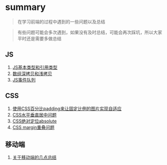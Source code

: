 # summary

>在学习前端的过程中遇到的一些问题以及总结

>有些问题可能会多次遇到，如果没有及时总结，可能会再次踩坑，所以大家平时还是需要多做总结

## JS
1. [JS基本类型和引用类型](https://github.com/zhangxinmei/summary/issues/5)
2. [数组深拷贝和浅拷贝](https://github.com/zhangxinmei/summary/issues/2)
3. [JS事件队列](https://github.com/zhangxinmei/summary/issues/6)
## CSS
1. [使用CSS百分比padding来让固定比例的图片实现自适应](https://github.com/zhangxinmei/summary/issues/4)
2. [CSS水平垂直居中问题](https://github.com/zhangxinmei/summary/issues/7)
3. [CSS绝对定位absolute](https://github.com/zhangxinmei/summary/issues/8)
4. [CSS margin重叠问题](https://github.com/zhangxinmei/summary/issues/9)
## 移动端
1. [关于移动端的几点总结](https://github.com/zhangxinmei/summary/issues/3)
